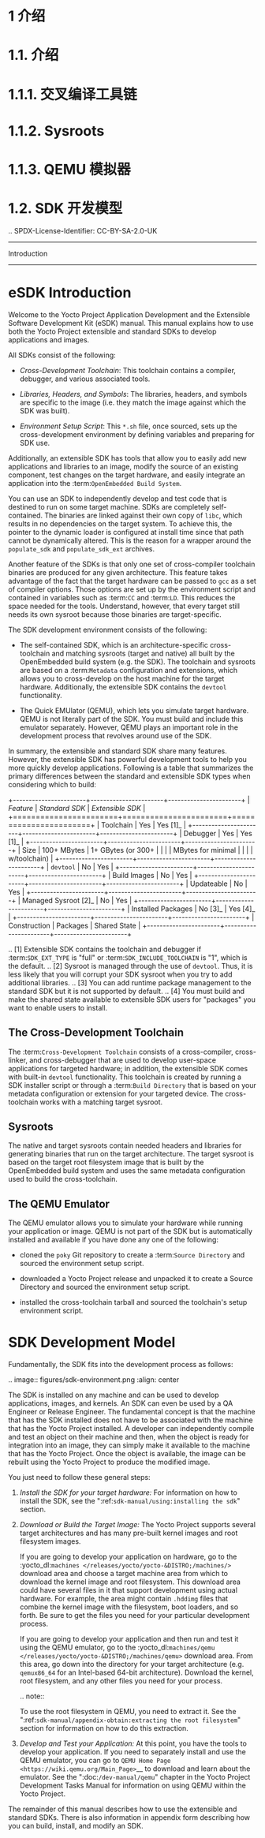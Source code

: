 1 介绍
====
 
1.1. 介绍
=====

1.1.1. 交叉编译工具链
======


1.1.2. Sysroots
======

1.1.3. QEMU 模拟器
======


1.2. SDK 开发模型
======

.. SPDX-License-Identifier: CC-BY-SA-2.0-UK

************
Introduction
************

eSDK Introduction
=================

Welcome to the Yocto Project Application Development and the Extensible
Software Development Kit (eSDK) manual. This manual
explains how to use both the Yocto Project extensible and standard
SDKs to develop applications and images.

All SDKs consist of the following:

-  *Cross-Development Toolchain*: This toolchain contains a compiler,
   debugger, and various associated tools.

-  *Libraries, Headers, and Symbols*: The libraries, headers, and
   symbols are specific to the image (i.e. they match the image
   against which the SDK was built).

-  *Environment Setup Script*: This ``*.sh`` file, once sourced, sets up the
   cross-development environment by defining variables and preparing for
   SDK use.

Additionally, an extensible SDK has tools that allow you to easily add
new applications and libraries to an image, modify the source of an
existing component, test changes on the target hardware, and easily
integrate an application into the :term:`OpenEmbedded Build System`.

You can use an SDK to independently develop and test code that is
destined to run on some target machine. SDKs are completely
self-contained. The binaries are linked against their own copy of
``libc``, which results in no dependencies on the target system. To
achieve this, the pointer to the dynamic loader is configured at install
time since that path cannot be dynamically altered. This is the reason
for a wrapper around the ``populate_sdk`` and ``populate_sdk_ext``
archives.

Another feature of the SDKs is that only one set of cross-compiler
toolchain binaries are produced for any given architecture. This feature
takes advantage of the fact that the target hardware can be passed to
``gcc`` as a set of compiler options. Those options are set up by the
environment script and contained in variables such as
:term:`CC` and
:term:`LD`. This reduces the space needed
for the tools. Understand, however, that every target still needs its own
sysroot because those binaries are target-specific.

The SDK development environment consists of the following:

-  The self-contained SDK, which is an architecture-specific
   cross-toolchain and matching sysroots (target and native) all built
   by the OpenEmbedded build system (e.g. the SDK). The toolchain and
   sysroots are based on a :term:`Metadata`
   configuration and extensions, which allows you to cross-develop on
   the host machine for the target hardware. Additionally, the
   extensible SDK contains the ``devtool`` functionality.

-  The Quick EMUlator (QEMU), which lets you simulate target hardware.
   QEMU is not literally part of the SDK. You must build and include
   this emulator separately. However, QEMU plays an important role in
   the development process that revolves around use of the SDK.

In summary, the extensible and standard SDK share many features.
However, the extensible SDK has powerful development tools to help you
more quickly develop applications. Following is a table that summarizes
the primary differences between the standard and extensible SDK types
when considering which to build:

+-----------------------+-----------------------+-----------------------+
| *Feature*             | *Standard SDK*        | *Extensible SDK*      |
+=======================+=======================+=======================+
| Toolchain             | Yes                   | Yes [1]_              |
+-----------------------+-----------------------+-----------------------+
| Debugger              | Yes                   | Yes [1]_              |
+-----------------------+-----------------------+-----------------------+
| Size                  | 100+ MBytes           | 1+ GBytes (or 300+    |
|                       |                       | MBytes for minimal    |
|                       |                       | w/toolchain)          |
+-----------------------+-----------------------+-----------------------+
| ``devtool``           | No                    | Yes                   |
+-----------------------+-----------------------+-----------------------+
| Build Images          | No                    | Yes                   |
+-----------------------+-----------------------+-----------------------+
| Updateable            | No                    | Yes                   |
+-----------------------+-----------------------+-----------------------+
| Managed Sysroot [2]_  | No                    | Yes                   |
+-----------------------+-----------------------+-----------------------+
| Installed Packages    | No  [3]_              | Yes  [4]_             |
+-----------------------+-----------------------+-----------------------+
| Construction          | Packages              | Shared State          |
+-----------------------+-----------------------+-----------------------+

.. [1] Extensible SDK contains the toolchain and debugger if :term:`SDK_EXT_TYPE`
       is "full" or :term:`SDK_INCLUDE_TOOLCHAIN` is "1", which is the default.
.. [2] Sysroot is managed through the use of ``devtool``. Thus, it is less
       likely that you will corrupt your SDK sysroot when you try to add
       additional libraries.
.. [3] You can add runtime package management to the standard SDK but it is not
       supported by default.
.. [4] You must build and make the shared state available to extensible SDK
       users for "packages" you want to enable users to install.

The Cross-Development Toolchain
-------------------------------

The :term:`Cross-Development Toolchain` consists
of a cross-compiler, cross-linker, and cross-debugger that are used to
develop user-space applications for targeted hardware; in addition,
the extensible SDK comes with built-in ``devtool``
functionality. This toolchain is created by running a SDK installer
script or through a :term:`Build Directory` that is based on
your metadata configuration or extension for your targeted device. The
cross-toolchain works with a matching target sysroot.

Sysroots
--------

The native and target sysroots contain needed headers and libraries for
generating binaries that run on the target architecture. The target
sysroot is based on the target root filesystem image that is built by
the OpenEmbedded build system and uses the same metadata configuration
used to build the cross-toolchain.

The QEMU Emulator
-----------------

The QEMU emulator allows you to simulate your hardware while running
your application or image. QEMU is not part of the SDK but is
automatically installed and available if you have done any one of
the following:

-  cloned the ``poky`` Git repository to create a
   :term:`Source Directory` and sourced the environment setup script.

-  downloaded a Yocto Project release and unpacked it to
   create a Source Directory and sourced the environment setup
   script.

-  installed the cross-toolchain tarball and
   sourced the toolchain's setup environment script.

SDK Development Model
=====================

Fundamentally, the SDK fits into the development process as follows:

.. image:: figures/sdk-environment.png
   :align: center

The SDK is installed on any machine and can be used to develop applications,
images, and kernels. An SDK can even be used by a QA Engineer or Release
Engineer. The fundamental concept is that the machine that has the SDK
installed does not have to be associated with the machine that has the
Yocto Project installed. A developer can independently compile and test
an object on their machine and then, when the object is ready for
integration into an image, they can simply make it available to the
machine that has the Yocto Project. Once the object is available, the
image can be rebuilt using the Yocto Project to produce the modified
image.

You just need to follow these general steps:

1. *Install the SDK for your target hardware:* For information on how to
   install the SDK, see the ":ref:`sdk-manual/using:installing the sdk`"
   section.

2. *Download or Build the Target Image:* The Yocto Project supports
   several target architectures and has many pre-built kernel images and
   root filesystem images.

   If you are going to develop your application on hardware, go to the
   :yocto_dl:`machines </releases/yocto/yocto-&DISTRO;/machines/>` download area and choose a
   target machine area from which to download the kernel image and root
   filesystem. This download area could have several files in it that
   support development using actual hardware. For example, the area
   might contain ``.hddimg`` files that combine the kernel image with
   the filesystem, boot loaders, and so forth. Be sure to get the files
   you need for your particular development process.

   If you are going to develop your application and then run and test it
   using the QEMU emulator, go to the
   :yocto_dl:`machines/qemu </releases/yocto/yocto-&DISTRO;/machines/qemu>` download area. From this
   area, go down into the directory for your target architecture (e.g.
   ``qemux86_64`` for an Intel-based 64-bit architecture). Download the
   kernel, root filesystem, and any other files you need for your
   process.

   .. note::

      To use the root filesystem in QEMU, you need to extract it. See the
      ":ref:`sdk-manual/appendix-obtain:extracting the root filesystem`"
      section for information on how to do this extraction.

3. *Develop and Test your Application:* At this point, you have the
   tools to develop your application. If you need to separately install
   and use the QEMU emulator, you can go to `QEMU Home
   Page <https://wiki.qemu.org/Main_Page>`__ to download and learn about
   the emulator. See the ":doc:`/dev-manual/qemu`" chapter in the
   Yocto Project Development Tasks Manual for information on using QEMU
   within the Yocto Project.

The remainder of this manual describes how to use the extensible and
standard SDKs. There is also information in appendix form describing
how you can build, install, and modify an SDK.
